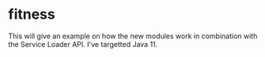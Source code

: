 # fitness
This will give an example on how the new modules work in combination with the Service Loader API. I've targetted Java 11.
